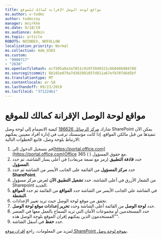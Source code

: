 ```yaml
---
title: مواقع لوحة الوصل الإقرانة كمالك للموقع
ms.author: v-todmc
author: todmccoy
manager: mnirkhe
ms.date: 9/18/19
ms.audience: Admin
ms.topic: article
ROBOTS: NOINDEX, NOFOLLOW
localization_priority: Normal
ms.collection: Adm_O365
ms.custom:
- "9000717"
- "2638"
ms.openlocfilehash: ecf505a0a3a7851c919f3949321c6b048b904780
ms.sourcegitcommit: 6b102e079a7d30298105fd811a67efb707d6d5bf
ms.translationtype: MT
ms.contentlocale: ar-SA
ms.lasthandoff: 09/23/2019
ms.locfileid: "37122461"
---
```

# <a name="associate-hub-sites-as-site-owner"></a>مواقع لوحة الوصل الإقرانة كمالك للموقع

شارك [مركز الرسائل 186626](https://admin.microsoft.com/Adminportal/Home?source=applauncher#/MessageCenter?id=MC186626) كيفية الانضمام إلى لوحة وصل SharePoint يمكن الآن تنفيذها من قبل مالكي المواقع. إذا كانت مؤسستك ترغب في إدارة أفراد معينين يمكنهم الارتباط بلوحة وصل، فاتبع الخطوات التالية: 

1. قم بتسجيل الدخول إلى[https://portal.office.com](https://portal.office.com)Office 365 ( ) مع حقوق المسؤول.
2. حدد **قاذفة التطبيق** (رمز مع تسعة مربعات) في أعلى يسار الشاشة، ثم حدد **المسؤول**.
3. حدد **مركز المسؤول** من القائمة على الجانب الأيسر من الشاشة ثم حدد **SharePoint**.
4. من الشعار الأزرق في أعلى الشاشة، حدد **تشغيل التطبيق الآن** لعرض مركز مسؤول Sharepoint الجديد.
5. في الشاشة على الجانب الأيسر من الشاشة حدد **المواقع** من القائمة ثم حدد **المواقع النشطة**.
6. تحقق من موقع لوحة الوصل حيث تريد تغيير الإعدادات.
7. حدد **لوحة الوصل** من القائمة أعلى الشاشة وحدد **تحرير إعدادات موقع لوحة الوصل**.
8. حدد المستخدمين أو مجموعات الأمان التي تريد السماح بالعمل معها في العنصر "المستخدمون الذين يمكنهم إقران الموقع بلوحة الوصل هذه".
9. حدد **حفظ** في أسفل الشاشة.

لمزيد من المعلومات، راجع [إقران موقع SharePoint بموقع لوحة وصل](https://support.office.com/article/associate-a-sharepoint-site-with-a-hub-site-ae0009fd-af04-4d3d-917d-88edb43efc05). 